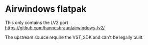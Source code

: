 Airwindows flatpak
==================

This only contains the LV2 port
https://github.com/hannesbraun/airwindows-lv2/

The upstream source require the VST_SDK and can't be legally built.
